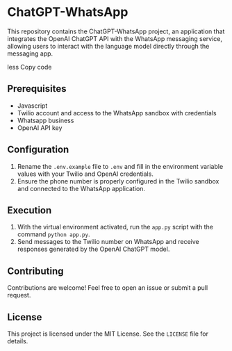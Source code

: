 <!DOCTYPE html>
<html lang="en">
<head>
    <meta charset="UTF-8">
    <meta name="viewport" content="width=device-width, initial-scale=1.0">
    <title>ChatGPT-WhatsApp</title>
</head>
<body>
    <h1>ChatGPT-WhatsApp</h1>
    <p>This repository contains the ChatGPT-WhatsApp project, an application that integrates the OpenAI ChatGPT API with the WhatsApp messaging service, allowing users to interact with the language model directly through the messaging app.</p>
less
Copy code
<h2>Prerequisites</h2>
<ul>
    <li>Javascript</li>
    <li>Twilio account and access to the WhatsApp sandbox with credentials</li>
    <li>Whatsapp business</li>
    <li>OpenAI API key</li>
</ul>



<h2>Configuration</h2>
<ol>
    <li>Rename the <code>.env.example</code> file to <code>.env</code> and fill in the environment variable values with your Twilio and OpenAI credentials.</li>
    <li>Ensure the phone number is properly configured in the Twilio sandbox and connected to the WhatsApp application.</li>
</ol>

<h2>Execution</h2>
<ol>
    <li>With the virtual environment activated, run the <code>app.py</code> script with the command <code>python app.py</code>.</li>
    <li>Send messages to the Twilio number on WhatsApp and receive responses generated by the OpenAI ChatGPT model.</li>
</ol>

<h2>Contributing</h2>
<p>Contributions are welcome! Feel free to open an issue or submit a pull request.</p>

<h2>License</h2>
<p>This project is licensed under the MIT License. See the <code>LICENSE</code> file for details.</p>
</body>
</html>
